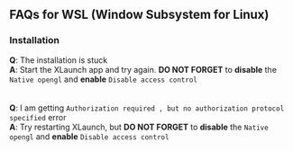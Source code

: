 ## FAQs for WSL (Window Subsystem for Linux)

### Installation

**Q**: The installation is stuck <br>
**A**: Start the XLaunch app and try again. **DO NOT FORGET** to **disable** the `Native opengl` and **enable** `Disable access control`
<br>
<br>
<br>
**Q**: I am getting `Authorization required , but no authorization protocol specified` error <br>
**A**: Try restarting XLaunch, but  **DO NOT FORGET** to **disable** the `Native opengl` and **enable** `Disable access control`
<br>
<br>
<br>

